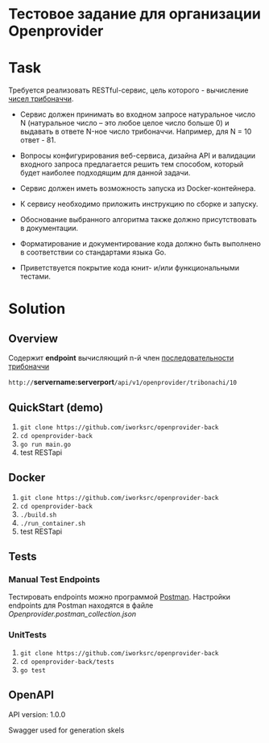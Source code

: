 # Тестовое задание для организации Openprovider

# Task

Требуется реализовать RESTful-сервис, цель которого - вычисление [чисел трибоначчи](https://ru.wikipedia.org/wiki/Числа_трибоначчи).


* Сервис должен принимать во входном запросе натуральное число N (натуральное число – это любое целое число больше 0) и выдавать в ответе N-ное число трибоначчи. Например, для N = 10 ответ - 81.



* Вопросы конфигурирования веб-сервиса, дизайна API и валидации входного запроса предлагается решить тем способом, который будет наиболее подходящим для данной задачи.



* Сервис должен иметь возможность запуска из Docker-контейнера.



* К сервису необходимо приложить инструкцию по сборке и запуску.

* Обоснование выбранного алгоритма также должно присутствовать в документации.

* Форматирование и документирование кода должно быть выполнено в соответствии со стандартами языка Go.

* Приветствуется покрытие кода юнит- и/или функциональными тестами.


# Solution

## Overview

Содержит **endpoint** вычисляющий n-й член [последовательности трибоначчи](https://oeis.org/A000073/list)

```http://```**servername:serverport**```/api/v1/openprovider/tribonachi/10```

## QuickStart (demo)
1. ```git clone https://github.com/iworksrc/openprovider-back```
2. ```cd openprovider-back```
3. ```go run main.go```
4. test RESTapi


## Docker

1. ```git clone https://github.com/iworksrc/openprovider-back```
2. ```cd openprovider-back```
3. ```./build.sh```
4. ```./run_container.sh```
5. test RESTapi

## Tests
### Manual Test Endpoints
Тестировать endpoints можно программой [Postman](https://www.getpostman.com/apps).
Настройки endpoints для Postman находятся в файле *Openprovider.postman_collection.json*

### UnitTests

1. ```git clone https://github.com/iworksrc/openprovider-back```
2. ```cd openprovider-back/tests```
3. ```go test```

## OpenAPI
API version: 1.0.0

Swagger used for generation skels

